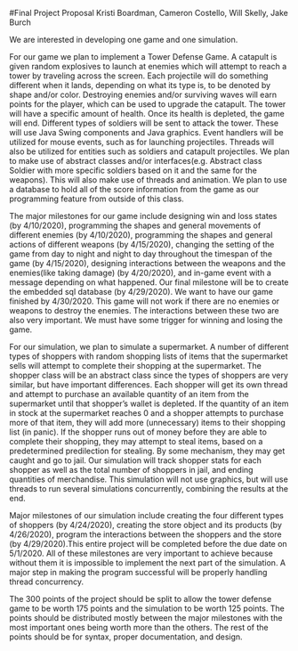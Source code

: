 #Final Project Proposal
Kristi Boardman, Cameron Costello, Will Skelly, Jake Burch

We are interested in developing one game and one simulation.

For our game we plan to implement a Tower Defense Game. A catapult is given random explosives to launch at enemies which will attempt to reach a tower by traveling across the screen. Each projectile will do something different when it lands, depending on what its type is, to be denoted by shape and/or color. Destroying enemies and/or surviving waves will earn points for the player, which can be used to upgrade the catapult. The tower will have a specific amount of health. Once its health is depleted, the game will end. Different types of soldiers will be sent to attack the tower. These will use Java Swing components and Java graphics. Event handlers will be utilized for mouse events, such as for launching projectiles. Threads will also be utilized for entities such as soldiers and catapult projectiles. We plan to make use of abstract classes and/or interfaces(e.g. Abstract class Soldier with more specific soldiers based on it and the same for the weapons).  This will also make use of threads and animation. We plan to use a database to hold all of the score information from the game as our programming feature from outside of this class.

The major milestones for our game include designing win and loss states (by 4/10/2020), programming the shapes and general movements of different enemies (by 4/10/2020), programming the shapes and general actions of different weapons (by 4/15/2020), changing the setting of the game from day to night and night to day throughout the timespan of the game (by 4/15/2020), designing interactions between the weapons and the enemies(like taking damage) (by 4/20/2020), and in-game event with a message depending on what happened. Our final milestone will be to create the embedded sql database (by 4/29/2020). We want to have our game finished by 4/30/2020. This game will not work if there are no enemies or weapons to destroy the enemies. The interactions between these two are also very important. We must have some trigger for winning and losing the game. 

For our simulation, we plan to simulate a supermarket.  A number of different types of shoppers with random shopping lists of items that the supermarket sells will attempt to complete their shopping at the supermarket. The shopper class will be an abstract class since the types of shoppers are very similar, but have important differences. Each shopper will get its own thread and attempt to purchase an available quantity of an item from the supermarket until that shopper’s wallet is depleted.  If the quantity of an item in stock at the supermarket reaches 0 and a shopper attempts to purchase more of that item, they will add more (unnecessary) items to their shopping list (in panic).  If the shopper runs out of money before they are able to complete their shopping, they may attempt to steal items, based on a predetermined predilection for stealing.  By some mechanism, they may get caught and go to jail. Our simulation will track shopper stats for each shopper as well as the total number of shoppers in jail, and ending quantities of merchandise.  This simulation will not use graphics, but will use threads to run several simulations concurrently, combining the results at the end.

Major milestones of our simulation include creating the four different types of shoppers (by 4/24/2020), creating the store object and its products (by 4/26/2020), program the interactions between the shoppers and the store (by 4/29/2020).This entire project will be completed before the due date on 5/1/2020. All of these milestones are very important to achieve because without them it is impossible to implement the next part of the simulation. A major step in making the program successful will be properly handling thread concurrency.

The 300 points of the project should be split to allow the tower defense game to be worth 175 points and the simulation to be worth 125 points. The points should be distributed mostly between the major milestones with the most important ones being worth more than the others. The rest of the points should be for syntax, proper documentation, and design.
